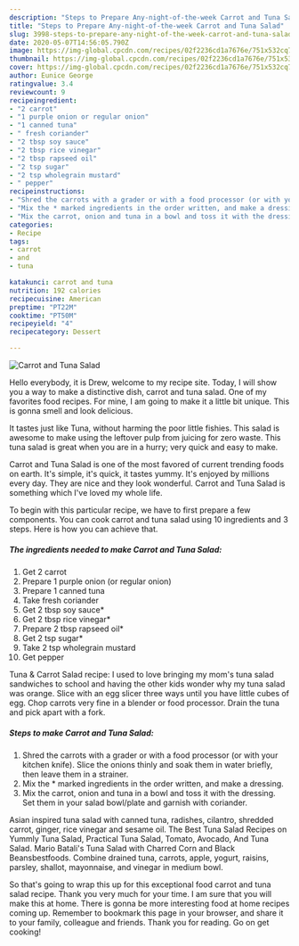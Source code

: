 ```yaml
---
description: "Steps to Prepare Any-night-of-the-week Carrot and Tuna Salad"
title: "Steps to Prepare Any-night-of-the-week Carrot and Tuna Salad"
slug: 3998-steps-to-prepare-any-night-of-the-week-carrot-and-tuna-salad
date: 2020-05-07T14:56:05.790Z
image: https://img-global.cpcdn.com/recipes/02f2236cd1a7676e/751x532cq70/carrot-and-tuna-salad-recipe-main-photo.jpg
thumbnail: https://img-global.cpcdn.com/recipes/02f2236cd1a7676e/751x532cq70/carrot-and-tuna-salad-recipe-main-photo.jpg
cover: https://img-global.cpcdn.com/recipes/02f2236cd1a7676e/751x532cq70/carrot-and-tuna-salad-recipe-main-photo.jpg
author: Eunice George
ratingvalue: 3.4
reviewcount: 9
recipeingredient:
- "2 carrot"
- "1 purple onion or regular onion"
- "1 canned tuna"
- " fresh coriander"
- "2 tbsp soy sauce"
- "2 tbsp rice vinegar"
- "2 tbsp rapseed oil"
- "2 tsp sugar"
- "2 tsp wholegrain mustard"
- " pepper"
recipeinstructions:
- "Shred the carrots with a grader or with a food processor (or with your kitchen knife). Slice the onions thinly and soak them in water briefly, then leave them in a strainer."
- "Mix the * marked ingredients in the order written, and make a dressing."
- "Mix the carrot, onion and tuna in a bowl and toss it with the dressing. Set them in your salad bowl/plate and garnish with coriander."
categories:
- Recipe
tags:
- carrot
- and
- tuna

katakunci: carrot and tuna 
nutrition: 192 calories
recipecuisine: American
preptime: "PT22M"
cooktime: "PT50M"
recipeyield: "4"
recipecategory: Dessert

---
```



![Carrot and Tuna Salad](https://img-global.cpcdn.com/recipes/02f2236cd1a7676e/751x532cq70/carrot-and-tuna-salad-recipe-main-photo.jpg)

Hello everybody, it is Drew, welcome to my recipe site. Today, I will show you a way to make a distinctive dish, carrot and tuna salad. One of my favorites food recipes. For mine, I am going to make it a little bit unique. This is gonna smell and look delicious.

It tastes just like Tuna, without harming the poor little fishies. This salad is awesome to make using the leftover pulp from juicing for zero waste. This tuna salad is great when you are in a hurry; very quick and easy to make.

Carrot and Tuna Salad is one of the most favored of current trending foods on earth. It's simple, it's quick, it tastes yummy. It's enjoyed by millions every day. They are nice and they look wonderful. Carrot and Tuna Salad is something which I've loved my whole life.


To begin with this particular recipe, we have to first prepare a few components. You can cook carrot and tuna salad using 10 ingredients and 3 steps. Here is how you can achieve that.

<!--inarticleads1-->

##### The ingredients needed to make Carrot and Tuna Salad:

1. Get 2 carrot
1. Prepare 1 purple onion (or regular onion)
1. Prepare 1 canned tuna
1. Take  fresh coriander
1. Get 2 tbsp soy sauce*
1. Get 2 tbsp rice vinegar*
1. Prepare 2 tbsp rapseed oil*
1. Get 2 tsp sugar*
1. Take 2 tsp wholegrain mustard
1. Get  pepper


Tuna &amp; Carrot Salad recipe: I used to love bringing my mom&#39;s tuna salad sandwiches to school and having the other kids wonder why my tuna salad was orange. Slice with an egg slicer three ways until you have little cubes of egg. Chop carrots very fine in a blender or food processor. Drain the tuna and pick apart with a fork. 

<!--inarticleads2-->

##### Steps to make Carrot and Tuna Salad:

1. Shred the carrots with a grader or with a food processor (or with your kitchen knife). Slice the onions thinly and soak them in water briefly, then leave them in a strainer.
1. Mix the * marked ingredients in the order written, and make a dressing.
1. Mix the carrot, onion and tuna in a bowl and toss it with the dressing. Set them in your salad bowl/plate and garnish with coriander.


Asian inspired tuna salad with canned tuna, radishes, cilantro, shredded carrot, ginger, rice vinegar and sesame oil. The Best Tuna Salad Recipes on Yummly Tuna Salad, Practical Tuna Salad, Tomato, Avocado, And Tuna Salad. Mario Batali&#39;s Tuna Salad with Charred Corn and Black Beansbestfoods. Combine drained tuna, carrots, apple, yogurt, raisins, parsley, shallot, mayonnaise, and vinegar in medium bowl. 

So that's going to wrap this up for this exceptional food carrot and tuna salad recipe. Thank you very much for your time. I am sure that you will make this at home. There is gonna be more interesting food at home recipes coming up. Remember to bookmark this page in your browser, and share it to your family, colleague and friends. Thank you for reading. Go on get cooking!
